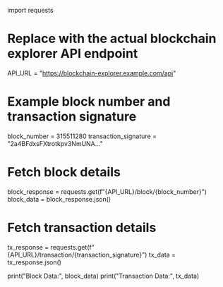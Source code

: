 import requests

# Replace with the actual blockchain explorer API endpoint
API_URL = "https://blockchain-explorer.example.com/api"

# Example block number and transaction signature
block_number = 315511280
transaction_signature = "2a4BFdxsFXtrotkpv3NmUNA..."

# Fetch block details
block_response = requests.get(f"{API_URL}/block/{block_number}")
block_data = block_response.json()

# Fetch transaction details
tx_response = requests.get(f"{API_URL}/transaction/{transaction_signature}")
tx_data = tx_response.json()

print("Block Data:", block_data)
print("Transaction Data:", tx_data)
